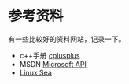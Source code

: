 # 参考资料

有一些比较好的资料网站，记录一下。  


* c++手册  [cplusplus](http://www.cplusplus.com/reference/)  
* MSDN    [Microsoft API](https://msdn.microsoft.com/en-us/library/ms123401.aspx)
* [Linux Sea](http://swift.siphos.be/linux_sea/)  
